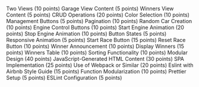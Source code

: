 Two Views (10 points)
Garage View Content (5 points)
Winners View Content (5 points)
CRUD Operations (20 points)
Color Selection (10 points)
Management Buttons (5 points)
Pagination (10 points)
Random Car Creation (10 points)
Engine Control Buttons (10 points)
 Start Engine Animation (20 points)
 Stop Engine Animation (10 points)
 Button States (5 points)
 Responsive Animation (5 points)
 Start Race Button (15 points)
 Reset Race Button (10 points)
 Winner Announcement (10 points)
 Display Winners (15 points)
 Winners Table (10 points)
 Sorting Functionality (10 points)
 Modular Design (40 points)
 JavaScript-Generated HTML Content (30 points)
 SPA Implementation (25 points)
 Use of Webpack or Similar (20 points)
 Eslint with Airbnb Style Guide (15 points)
 Function Modularization (10 points)
 Prettier Setup (5 points)
 ESLint Configuration (5 points)